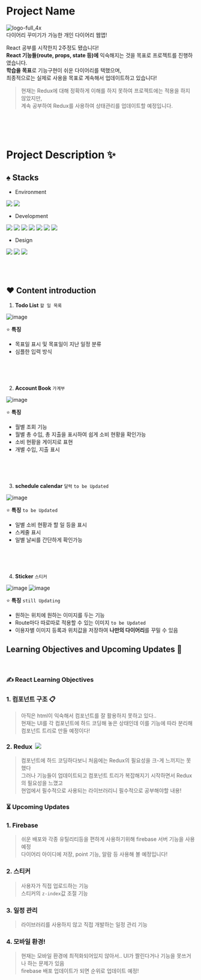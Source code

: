 # Project Name

![logo-full_4x](https://user-images.githubusercontent.com/110155965/217418884-d8c677a9-1a46-43fb-81e6-26297dd82a8e.png) <br/>
다이어리 꾸미기가 가능한 개인 다이어리 웹앱!

React 공부를 시작한지 2주정도 됐습니다!<br/>
__React 기능들(route, props, state 등)에__ 익숙해지는 것을 목표로 프로젝트를 진행하였습니다.<br/>
**학습을 목표**로 기능구현이 쉬운 다이어리를 택했으며,<br/>
최종적으로는 실제로 사용을 목표로 계속해서 업데이트하고 있습니다!
<br/>
> 현재는 Redux에 대해 정확하게 이해를 하지 못하여 프로젝트에는 적용을 하지 않았지만,<br/>
> 계속 공부하여 Redux를 사용하여 상태관리를 업데이트할 예정입니다.

<br/>
<br/>
<br/>

# Project Description ✨

## ♠️ Stacks

- Environment
<img src="https://img.shields.io/badge/Visual Studio Code-007ACC?style=for-the-badge&logo=VisualStudioCode&logoColor=white">
<img src="https://img.shields.io/badge/Github-181717?style=for-the-badge&logo=Github&logoColor=white">

- Development
<div>
  <img src="https://img.shields.io/badge/NPM-CB3837?style=for-the-badge&logo=NPM&logoColor=white">
  <img src="https://img.shields.io/badge/HTML-E34F26?style=for-the-badge&logo=HTML5&logoColor=white">
  <img src="https://img.shields.io/badge/Javascript-F7DF1E?style=for-the-badge&logo=Javascript&logoColor=white">
  <img src="https://img.shields.io/badge/Sass(Scss)-CC6699?style=for-the-badge&logo=Sass&logoColor=white">
  <img src="https://img.shields.io/badge/React-61DAFB?style=for-the-badge&logo=React&logoColor=white">
  <img src="https://img.shields.io/badge/Create React App-09D3AC?style=for-the-badge&logo=React&logoColor=white">
  <img src="https://img.shields.io/badge/IndexedDB-F75E00?style=for-the-badge&logoColor=white">
</div>

- Design
<div>
  <img src="https://img.shields.io/badge/Adobe XD-FF61F6?style=for-the-badge&logo=AdobeXD&logoColor=white">
  <img src="https://img.shields.io/badge/Adobe Photoshop-31A8FF?style=for-the-badge&logo=AdobePhotoshop&logoColor=white">
  <img src="https://img.shields.io/badge/Adobe Illustrator-FF9A00?style=for-the-badge&logo=Adobeillustrator&logoColor=white">
</div>

<br/>
<br/>
<br/>

## 

## ♥️ Content introduction 

1. __Todo List__ `할 일 목록`

![image](https://user-images.githubusercontent.com/110155965/217409272-488a024f-dcda-4e48-b711-77c73f90a3fa.png)

⭐ __특징__
  - 목표일 표시 및 목표일이 지난 일정 분류
  - 심플한 입력 방식  

<br/>
<br/>
<br/>

2. __Account Book__ `가계부`
 
![image](https://user-images.githubusercontent.com/110155965/217410203-d35b02b5-bf79-4975-bdf7-7af1f3304e39.png)

⭐ __특징__
  - 월별 조회 기능
  - 월별 총 수입, 총 지출을 표시하여 쉽게 소비 현황을 확인가능
  - 소비 현황을 게이지로 표현
  - 개별 수입, 지출 표시

<br/>
<br/>
<br/>

3. __schedule calendar__ `달력` `to be Updated`

![image](https://user-images.githubusercontent.com/110155965/217412377-71ee1b1f-b5df-4ba0-8657-06c66969bb28.png)

⭐ __특징__ `to be Updated`
  - 일별 소비 현황과 할 일 등을 표시
  - 스케줄 표시
  - 일별 날씨를 간단하게 확인가능

<br/>
<br/>
<br/>

4. __Sticker__ `스티커`

![image](https://user-images.githubusercontent.com/110155965/217413167-30e1ddb7-f6c3-4586-ae70-dd71b6a830cf.png)
![image](https://user-images.githubusercontent.com/110155965/217413205-a5bd84fe-b674-45c0-a5d4-8f87fe8a33fe.png)


⭐ __특징__ `still Updating`
  - 원하는 위치에 원하는 이미지를 두는 기능
  - Route마다 따로따로 적용할 수 있는 이미지 `to be Updated`
  - 이용자별 이미지 등록과 위치값을 저장하여 **나만의 다이어리**를 꾸밀 수 있음

## 
## __Learning Objectives and Upcoming Updates__ 📝

<br/>

### ✍️ React Learning Objectives

### 1. 컴포넌트 구조 📋
> 아직은 html이 익숙해서 컴포넌트를 잘 활용하지 못하고 있다..<br/>
> 현재는 UI를 각 컴포넌트에 하드 코딩해 놓은 상태인데 이를 기능에 따라 분리해 컴포넌트 트리로 만들 예정이다!

### 2. Redux&nbsp; <img src="https://img.shields.io/badge/Redux-764ABC?style=for-the-badge&logo=Redux&logoColor=white">
> 컴포넌트에 하드 코딩하다보니 처음에는 Redux의 필요성을 크-게 느끼지는 못했다<br/>
> 그러나 기능들이 업데이트되고 컴포넌트 트리가 복잡해지기 시작하면서 Redux의 필요성을 느꼈고<br/>
> 현업에서 필수적으로 사용되는 라이브러리니 필수적으로 공부해야할 내용!

### ⏳ Upcoming Updates

### 1. Firebase
> 쉬운 배포와 각종 유틸리티등을 편하게 사용하기위해 firebase 서버 기능을 사용 예정<br/>
> 다이어리 아이디에 저장, point 기능, 알람 등 사용해 볼 예정입니다!

### 2. 스티커
> 사용자가 직접 업로드하는 기능<br/>
> 스티커의 `z-index`값 조절 기능
> 

### 3. 일정 관리
> 라이브러리를 사용하지 않고 직접 개발하는 일정 관리 기능

### 4. 모바일 환경!
> 현재는 모바일 환경에 최적화되어있지 않아서.. UI가 짤린다거나 기능을 못쓰거나 하는 문제가 있음<br/>
> firebase 배포 업데이트가 되면 순위로 업데이트 예정!
